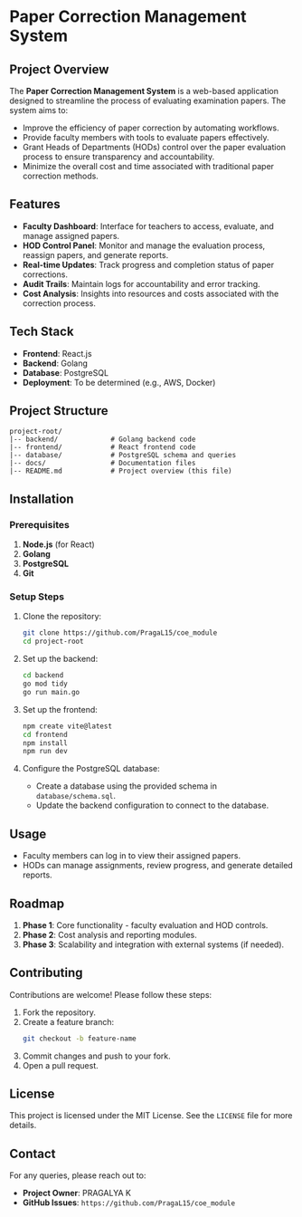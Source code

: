 # Paper Correction Management System

## Project Overview
The **Paper Correction Management System** is a web-based application designed to streamline the process of evaluating examination papers. The system aims to:
- Improve the efficiency of paper correction by automating workflows.
- Provide faculty members with tools to evaluate papers effectively.
- Grant Heads of Departments (HODs) control over the paper evaluation process to ensure transparency and accountability.
- Minimize the overall cost and time associated with traditional paper correction methods.

## Features
- **Faculty Dashboard**: Interface for teachers to access, evaluate, and manage assigned papers.
- **HOD Control Panel**: Monitor and manage the evaluation process, reassign papers, and generate reports.
- **Real-time Updates**: Track progress and completion status of paper corrections.
- **Audit Trails**: Maintain logs for accountability and error tracking.
- **Cost Analysis**: Insights into resources and costs associated with the correction process.

## Tech Stack
- **Frontend**: React.js
- **Backend**: Golang
- **Database**: PostgreSQL
- **Deployment**: To be determined (e.g., AWS, Docker)

## Project Structure
```
project-root/
|-- backend/             # Golang backend code
|-- frontend/            # React frontend code
|-- database/            # PostgreSQL schema and queries
|-- docs/                # Documentation files
|-- README.md            # Project overview (this file)
```

## Installation
### Prerequisites
1. **Node.js** (for React)
2. **Golang**
3. **PostgreSQL**
4. **Git**

### Setup Steps
1. Clone the repository:
   ```bash
   git clone https://github.com/PragaL15/coe_module
   cd project-root
   ```

2. Set up the backend:
   ```bash
   cd backend
   go mod tidy
   go run main.go
   ```

3. Set up the frontend:
   ```bash
   npm create vite@latest
   cd frontend
   npm install
   npm run dev
   ```

4. Configure the PostgreSQL database:
   - Create a database using the provided schema in `database/schema.sql`.
   - Update the backend configuration to connect to the database.

## Usage
- Faculty members can log in to view their assigned papers.
- HODs can manage assignments, review progress, and generate detailed reports.

## Roadmap
1. **Phase 1**: Core functionality - faculty evaluation and HOD controls.
2. **Phase 2**: Cost analysis and reporting modules.
3. **Phase 3**: Scalability and integration with external systems (if needed).

## Contributing
Contributions are welcome! Please follow these steps:
1. Fork the repository.
2. Create a feature branch:
   ```bash
   git checkout -b feature-name
   ```
3. Commit changes and push to your fork.
4. Open a pull request.

## License
This project is licensed under the MIT License. See the `LICENSE` file for more details.

## Contact
For any queries, please reach out to:
- **Project Owner**: PRAGALYA K 
- **GitHub Issues**: `https://github.com/PragaL15/coe_module`

